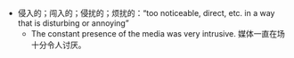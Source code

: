 - 侵入的；闯入的；侵扰的；烦扰的：“too noticeable, direct, etc. in a way that is disturbing or annoying”
	- The constant presence of the media was very intrusive. 媒体一直在场十分令人讨厌。